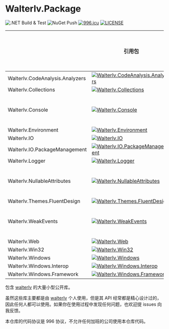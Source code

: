 # Walterlv.Package

![.NET Build & Test][1] ![NuGet Push][2] [![996.icu][3]][4] [![LICENSE][5]][6]

|                                 | 引用包                                          | 源代码包                                                | 文档和入门      |
|---------------------------------|----------------------------------------------|-----------------------------------------------------|------------|
| Walterlv.CodeAnalysis.Analyzers | [![Walterlv.CodeAnalysis.Analyzers][11]][12] | [![Walterlv.CodeAnalysis.Analyzers.Source][13]][14] |            |
| Walterlv.Collections            | [![Walterlv.Collections][16]][17]            | [![Walterlv.Collections.Source][18]][19]            |            |
| Walterlv.Console                | [![Walterlv.Console][70]][71]                | [![Walterlv.Console.Source][72]][73]                | [前往查看][74] |
| Walterlv.Environment            | [![Walterlv.Environment][20]][21]            | [![Walterlv.Environment.Source][22]][23]            |            |
| Walterlv.IO                     | [![Walterlv.IO][24]][25]                     | [![Walterlv.IO.Source][26]][27]                     |            |
| Walterlv.IO.PackageManagement   | [![Walterlv.IO.PackageManagement][28]][29]   | [![Walterlv.IO.PackageManagement.Source][30]][31]   |            |
| Walterlv.Logger                 | [![Walterlv.Logger][32]][33]                 | [![Walterlv.Logger.Source][34]][35]                 |            |
| Walterlv.NullableAttributes     | [![Walterlv.NullableAttributes][36]][37]     | [![Walterlv.NullableAttributes.Source][38]][39]     | [前往查看][40] |
| Walterlv.Themes.FluentDesign    | [![Walterlv.Themes.FluentDesign][41]][42]    | [![Walterlv.Themes.FluentDesign.Source][43]][44]    |            |
| Walterlv.WeakEvents             | [![Walterlv.WeakEvents][45]][46]             | [![Walterlv.WeakEvents.Source][47]][48]             | [前往查看][49] |
| Walterlv.Web                    | [![Walterlv.Web][50]][51]                    | [![Walterlv.Web.Source][52]][53]                    |            |
| Walterlv.Win32                  | [![Walterlv.Win32][54]][55]                  | [![Walterlv.Win32.Source][56]][57]                  |            |
| Walterlv.Windows                | [![Walterlv.Windows][58]][59]                | [![Walterlv.Windows.Source][60]][61]                |            |
| Walterlv.Windows.Interop        | [![Walterlv.Windows.Interop][62]][63]        | [![Walterlv.Windows.Interop.Source][64]][65]        |            |
| Walterlv.Windows.Framework      | [![Walterlv.Windows.Framework][66]][67]      | [![Walterlv.Windows.Framework.Source][68]][69]      |            |

包含 [walterlv](https://github.com/walterlv) 的大量小型公开库。

虽然这些库主要都是由 [walterlv](https://github.com/walterlv) 个人使用，但是其 API
经常都是精心设计过的，因此任何人都可以使用。如果你在使用过程中发现任何问题，也欢迎提 issues 向我反馈。

本仓库的代码协议是 996 协议，不允许任何加班的公司使用本仓库代码。

[1]: https://github.com/walterlv/Walterlv.Packages/workflows/.NET%20Build%20&%20Test/badge.svg

[2]: https://github.com/walterlv/Walterlv.Packages/workflows/NuGet%20Push/badge.svg

[3]: https://img.shields.io/badge/link-996.icu-red.svg

[4]: https://996.icu

[5]: https://img.shields.io/badge/license-NPL%20(The%20996%20Prohibited%20License)-blue.svg

[6]: https://github.com/996icu/996.ICU/blob/master/LICENSE

[11]: https://img.shields.io/nuget/v/Walterlv.CodeAnalysis.Analyzers

[12]: https://www.nuget.org/packages/Walterlv.CodeAnalysis.Analyzers/

[13]: https://img.shields.io/nuget/v/Walterlv.CodeAnalysis.Analyzers.Source

[14]: https://www.nuget.org/packages/Walterlv.CodeAnalysis.Analyzers.Source/

[16]: https://img.shields.io/nuget/v/Walterlv.Collections

[17]: https://www.nuget.org/packages/Walterlv.Collections/

[18]: https://img.shields.io/nuget/v/Walterlv.Collections.Source

[19]: https://www.nuget.org/packages/Walterlv.Collections.Source/

[70]: https://img.shields.io/nuget/v/Walterlv.Console

[71]: https://www.nuget.org/packages/Walterlv.Console/

[72]: https://img.shields.io/nuget/v/Walterlv.Console.Source

[73]: https://www.nuget.org/packages/Walterlv.Console.Source/

[74]: https://blog.walterlv.com/post/format-data-as-a-table-in-console

[20]: https://img.shields.io/nuget/v/Walterlv.Environment

[21]: https://www.nuget.org/packages/Walterlv.Environment/

[22]: https://img.shields.io/nuget/v/Walterlv.Environment.Source

[23]: https://www.nuget.org/packages/Walterlv.Environment.Source/

[24]: https://img.shields.io/nuget/v/Walterlv.IO

[25]: https://www.nuget.org/packages/Walterlv.IO/

[26]: https://img.shields.io/nuget/v/Walterlv.IO.Source

[27]: https://www.nuget.org/packages/Walterlv.IO.Source/

[28]: https://img.shields.io/nuget/v/Walterlv.IO.PackageManagement

[29]: https://www.nuget.org/packages/Walterlv.IO.PackageManagement/

[30]: https://img.shields.io/nuget/v/Walterlv.IO.PackageManagement.Source

[31]: https://www.nuget.org/packages/Walterlv.IO.PackageManagement.Source/

[32]: https://img.shields.io/nuget/v/Walterlv.Logger

[33]: https://www.nuget.org/packages/Walterlv.Logger/

[34]: https://img.shields.io/nuget/v/Walterlv.Logger.Source

[35]: https://www.nuget.org/packages/Walterlv.Logger.Source/

[36]: https://img.shields.io/nuget/v/Walterlv.NullableAttributes

[37]: https://www.nuget.org/packages/Walterlv.NullableAttributes/

[38]: https://img.shields.io/nuget/v/Walterlv.NullableAttributes.Source

[39]: https://www.nuget.org/packages/Walterlv.NullableAttributes.Source/

[40]: https://blog.walterlv.com/post/how-to-enable-nullable-reference-types

[41]: https://img.shields.io/nuget/v/Walterlv.Themes.FluentDesign

[42]: https://www.nuget.org/packages/Walterlv.Themes.FluentDesign/

[43]: https://img.shields.io/nuget/v/Walterlv.Themes.FluentDesign.Source

[44]: https://www.nuget.org/packages/Walterlv.Themes.FluentDesign.Source/

[45]: https://img.shields.io/nuget/v/Walterlv.WeakEvents

[46]: https://www.nuget.org/packages/Walterlv.WeakEvents/

[47]: https://img.shields.io/nuget/v/Walterlv.WeakEvents.Source

[48]: https://www.nuget.org/packages/Walterlv.WeakEvents.Source/

[49]: https://blog.walterlv.com/post/implement-custom-dotnet-weak-event.html

[50]: https://img.shields.io/nuget/v/Walterlv.Web

[51]: https://www.nuget.org/packages/Walterlv.Web/

[52]: https://img.shields.io/nuget/v/Walterlv.Web.Source

[53]: https://www.nuget.org/packages/Walterlv.Web.Source/

[54]: https://img.shields.io/nuget/v/Walterlv.Win32

[55]: https://www.nuget.org/packages/Walterlv.Win32/

[56]: https://img.shields.io/nuget/v/Walterlv.Win32.Source

[57]: https://www.nuget.org/packages/Walterlv.Win32.Source/

[58]: https://img.shields.io/nuget/v/Walterlv.Windows

[59]: https://www.nuget.org/packages/Walterlv.Windows/

[60]: https://img.shields.io/nuget/v/Walterlv.Windows.Source

[61]: https://www.nuget.org/packages/Walterlv.Windows.Source/

[62]: https://img.shields.io/nuget/v/Walterlv.Windows.Interop

[63]: https://www.nuget.org/packages/Walterlv.Windows.Interop/

[64]: https://img.shields.io/nuget/v/Walterlv.Windows.Interop.Source

[65]: https://www.nuget.org/packages/Walterlv.Windows.Interop.Source/

[66]: https://img.shields.io/nuget/v/Walterlv.Windows.Framework

[67]: https://www.nuget.org/packages/Walterlv.Windows.Framework/

[68]: https://img.shields.io/nuget/v/Walterlv.Windows.Framework.Source

[69]: https://www.nuget.org/packages/Walterlv.Windows.Framework.Source/
